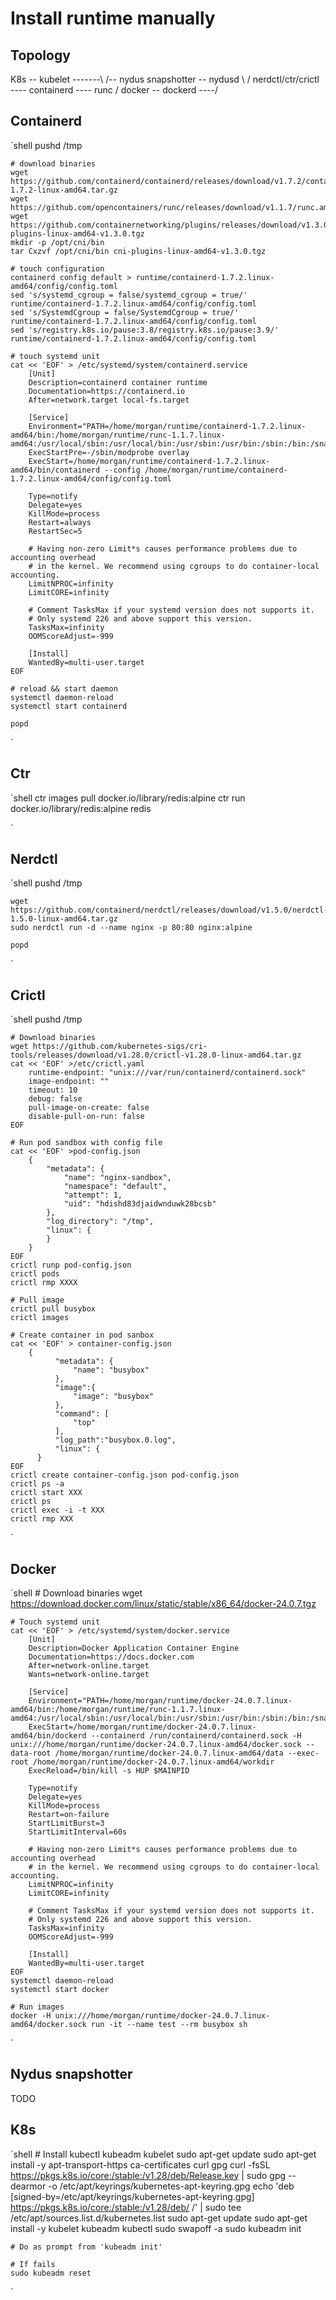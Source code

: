# Install runtime manually

## Topology

K8s -- kubelet -------\             /-- nydus snapshotter -- nydusd
                       \           /
nerdctl/ctr/crictl ---- containerd ---- runc
                       /
docker -- dockerd ----/

## Containerd

`shell
    pushd /tmp

    # download binaries
    wget https://github.com/containerd/containerd/releases/download/v1.7.2/containerd-1.7.2-linux-amd64.tar.gz
    wget https://github.com/opencontainers/runc/releases/download/v1.1.7/runc.amd64
    wget https://github.com/containernetworking/plugins/releases/download/v1.3.0/cni-plugins-linux-amd64-v1.3.0.tgz
    mkdir -p /opt/cni/bin
    tar Cxzvf /opt/cni/bin cni-plugins-linux-amd64-v1.3.0.tgz

    # touch configuration
    containerd config default > runtime/containerd-1.7.2.linux-amd64/config/config.toml
    sed 's/systemd_cgroup = false/systemd_cgroup = true/' runtime/containerd-1.7.2.linux-amd64/config/config.toml
    sed 's/SystemdCgroup = false/SystemdCgroup = true/' runtime/containerd-1.7.2.linux-amd64/config/config.toml
    sed 's/registry.k8s.io/pause:3.8/registry.k8s.io/pause:3.9/' runtime/containerd-1.7.2.linux-amd64/config/config.toml

    # touch systemd unit
    cat << 'EOF' > /etc/systemd/system/containerd.service
        [Unit]
        Description=containerd container runtime
        Documentation=https://containerd.io
        After=network.target local-fs.target

        [Service]
        Environment="PATH=/home/morgan/runtime/containerd-1.7.2.linux-amd64/bin:/home/morgan/runtime/runc-1.1.7.linux-amd64:/usr/local/sbin:/usr/local/bin:/usr/sbin:/usr/bin:/sbin:/bin:/snap/bin"
        ExecStartPre=-/sbin/modprobe overlay
        ExecStart=/home/morgan/runtime/containerd-1.7.2.linux-amd64/bin/containerd --config /home/morgan/runtime/containerd-1.7.2.linux-amd64/config/config.toml

        Type=notify
        Delegate=yes
        KillMode=process
        Restart=always
        RestartSec=5

        # Having non-zero Limit*s causes performance problems due to accounting overhead
        # in the kernel. We recommend using cgroups to do container-local accounting.
        LimitNPROC=infinity
        LimitCORE=infinity

        # Comment TasksMax if your systemd version does not supports it.
        # Only systemd 226 and above support this version.
        TasksMax=infinity
        OOMScoreAdjust=-999

        [Install]
        WantedBy=multi-user.target
    EOF

    # reload && start daemon
    systemctl daemon-reload
    systemctl start containerd

    popd

`

## Ctr

`shell
    ctr images pull docker.io/library/redis:alpine
    ctr run docker.io/library/redis:alpine redis

`

## Nerdctl

`shell
    pushd /tmp

    wget https://github.com/containerd/nerdctl/releases/download/v1.5.0/nerdctl-1.5.0-linux-amd64.tar.gz
    sudo nerdctl run -d --name nginx -p 80:80 nginx:alpine

    popd
`

## Crictl

`shell
    pushd /tmp

    # Download binaries
    wget https://github.com/kubernetes-sigs/cri-tools/releases/download/v1.28.0/crictl-v1.28.0-linux-amd64.tar.gz
    cat << 'EOF' >/etc/crictl.yaml
        runtime-endpoint: "unix:///var/run/containerd/containerd.sock"
        image-endpoint: ""
        timeout: 10
        debug: false
        pull-image-on-create: false
        disable-pull-on-run: false
    EOF

    # Run pod sandbox with config file
    cat << 'EOF' >pod-config.json
        {
            "metadata": {
                "name": "nginx-sandbox",
                "namespace": "default",
                "attempt": 1,
                "uid": "hdishd83djaidwnduwk28bcsb"
            },
            "log_directory": "/tmp",
            "linux": {
            }
        }
    EOF
    crictl runp pod-config.json
    crictl pods
    crictl rmp XXXX

    # Pull image
    crictl pull busybox
    crictl images

    # Create container in pod sanbox
    cat << 'EOF' > container-config.json
        {
              "metadata": {
                  "name": "busybox"
              },
              "image":{
                  "image": "busybox"
              },
              "command": [
                  "top"
              ],
              "log_path":"busybox.0.log",
              "linux": {
          }
    EOF
    crictl create container-config.json pod-config.json
    crictl ps -a
    crictl start XXX
    crictl ps
    crictl exec -i -t XXX
    crictl rmp XXX
`

## Docker

`shell
    # Download binaries
    wget https://download.docker.com/linux/static/stable/x86_64/docker-24.0.7.tgz

    # Touch systemd unit
    cat << 'EOF' > /etc/systemd/system/docker.service
        [Unit]
        Description=Docker Application Container Engine
        Documentation=https://docs.docker.com
        After=network-online.target
        Wants=network-online.target

        [Service]
        Environment="PATH=/home/morgan/runtime/docker-24.0.7.linux-amd64/bin:/home/morgan/runtime/runc-1.1.7.linux-amd64:/usr/local/sbin:/usr/local/bin:/usr/sbin:/usr/bin:/sbin:/bin:/snap/bin"
        ExecStart=/home/morgan/runtime/docker-24.0.7.linux-amd64/bin/dockerd --containerd /run/containerd/containerd.sock -H unix:///home/morgan/runtime/docker-24.0.7.linux-amd64/docker.sock --data-root /home/morgan/runtime/docker-24.0.7.linux-amd64/data --exec-root /home/morgan/runtime/docker-24.0.7.linux-amd64/workdir
        ExecReload=/bin/kill -s HUP $MAINPID

        Type=notify
        Delegate=yes
        KillMode=process
        Restart=on-failure
        StartLimitBurst=3
        StartLimitInterval=60s

        # Having non-zero Limit*s causes performance problems due to accounting overhead
        # in the kernel. We recommend using cgroups to do container-local accounting.
        LimitNPROC=infinity
        LimitCORE=infinity

        # Comment TasksMax if your systemd version does not supports it.
        # Only systemd 226 and above support this version.
        TasksMax=infinity
        OOMScoreAdjust=-999

        [Install]
        WantedBy=multi-user.target
    EOF
    systemctl daemon-reload
    systemctl start docker

    # Run images
    docker -H unix:///home/morgan/runtime/docker-24.0.7.linux-amd64/docker.sock run -it --name test --rm busybox sh

`

## Nydus snapshotter

TODO

## K8s

`shell
    # Install kubectl kubeadm kubelet
    sudo apt-get update
    sudo apt-get install -y apt-transport-https ca-certificates curl gpg
    curl -fsSL https://pkgs.k8s.io/core:/stable:/v1.28/deb/Release.key | sudo gpg --dearmor -o /etc/apt/keyrings/kubernetes-apt-keyring.gpg
    echo 'deb [signed-by=/etc/apt/keyrings/kubernetes-apt-keyring.gpg] https://pkgs.k8s.io/core:/stable:/v1.28/deb/ /' | sudo tee /etc/apt/sources.list.d/kubernetes.list
    sudo apt-get update
    sudo apt-get install -y kubelet kubeadm kubectl
    sudo swapoff -a
    sudo kubeadm init

    # Do as prompt from 'kubeadm init'

    # If fails
    sudo kubeadm reset
`

